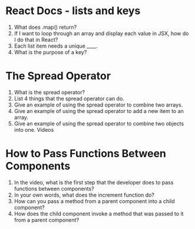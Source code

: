 # React Docs - lists and keys
1. What does .map() return?
2. If I want to loop through an array and display each value in JSX, how do I do that in React?
3. Each list item needs a unique ____.
4. What is the purpose of a key?

# The Spread Operator
1. What is the spread operator?
2. List 4 things that the spread operator can do.
3. Give an example of using the spread operator to combine two arrays.
4. Give an example of using the spread operator to add a new item to an array.
5. Give an example of using the spread operator to combine two objects into one.
Videos

# How to Pass Functions Between Components
1. In the video, what is the first step that the developer does to pass functions between components?
2. In your own words, what does the increment function do?
3. How can you pass a method from a parent component into a child component?
4. How does the child component invoke a method that was passed to it from a parent component?